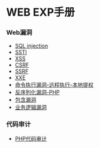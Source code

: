 # WEB EXP手册
### Web漏洞
- [SQL injection](https://github.com/ReAbout/web-exp/blob/master/SQLi-MySQL.md)
- [SSTI](https://github.com/ReAbout/web-exp/blob/master/SSTI.md)
- [XSS](https://github.com/ReAbout/web-exp/blob/master/XSS.md)
- [CSRF]()
- [SSRF]()
- [XXE](https://github.com/ReAbout/web-exp/blob/master/XXE.md)
- [命令执行漏洞-远程执行-本地提权]()
- [反序列化漏洞-PHP](https://github.com/ReAbout/web-exp/blob/master/PHP-Unserialize.md)
- [包含漏洞]()
- [业务逻辑漏洞]()
### 代码审计
- [PHP代码审计]()
